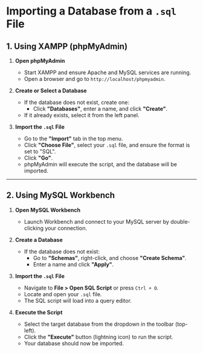 # Importing a Database from a `.sql` File

## 1. Using XAMPP (phpMyAdmin)

1. **Open phpMyAdmin**  
   - Start XAMPP and ensure Apache and MySQL services are running.  
   - Open a browser and go to `http://localhost/phpmyadmin`.


2. **Create or Select a Database**  
   - If the database does not exist, create one:  
     - Click **"Databases"**, enter a name, and click **"Create"**.  
   - If it already exists, select it from the left panel.


3. **Import the `.sql` File**  
   - Go to the **"Import"** tab in the top menu.  
   - Click **"Choose File"**, select your `.sql` file, and ensure the format is set to "SQL".  
   - Click **"Go"**.  
   - phpMyAdmin will execute the script, and the database will be imported.

---

## 2. Using MySQL Workbench

1. **Open MySQL Workbench**  
   - Launch Workbench and connect to your MySQL server by double-clicking your connection.

2. **Create a Database**  
   - If the database does not exist:  
     - Go to **"Schemas"**, right-click, and choose **"Create Schema"**.  
     - Enter a name and click **"Apply"**.

3. **Import the `.sql` File**  
   - Navigate to **File > Open SQL Script** or press `Ctrl + O`.  
   - Locate and open your `.sql` file.  
   - The SQL script will load into a query editor.

4. **Execute the Script**  
   - Select the target database from the dropdown in the toolbar (top-left).  
   - Click the **"Execute"** button (lightning icon) to run the script.  
   - Your database should now be imported.
